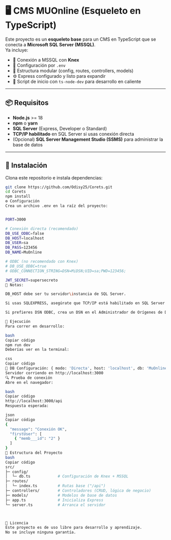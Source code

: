 # 🖥️ CMS MUOnline (Esqueleto en TypeScript)

Este proyecto es un **esqueleto base** para un CMS en TypeScript que se conecta a **Microsoft SQL Server (MSSQL)**.  
Ya incluye:

- 🔗 Conexión a MSSQL con **Knex**
- 🌱 Configuración por `.env`
- 🧩 Estructura modular (config, routes, controllers, models)
- ⚙️ Express configurado y listo para expandir
- 🏃 Script de inicio con `ts-node-dev` para desarrollo en caliente

---

## 📦 Requisitos

- **Node.js** >= 18  
- **npm** o **yarn**
- **SQL Server** (Express, Developer o Standard)
- **TCP/IP habilitado** en SQL Server si usas conexión directa  
- (Opcional) **SQL Server Management Studio (SSMS)** para administrar la base de datos

---

## 🚀 Instalación

Clona este repositorio e instala dependencias:

```bash
git clone https://github.com/Odisy25/Corets.git
cd Corets
npm install
⚙️ Configuración
Crea un archivo .env en la raíz del proyecto:


PORT=3000

# Conexión directa (recomendado)
DB_USE_ODBC=false
DB_HOST=localhost
DB_USER=sa
DB_PASS=123456
DB_NAME=MuOnline

# ODBC (no recomendado con Knex)
# DB_USE_ODBC=true
# ODBC_CONNECTION_STRING=DSN=MiDSN;UID=sa;PWD=123456;

JWT_SECRET=supersecreto
🔧 Notas:

DB_HOST debe ser tu servidor\instancia de SQL Server.

Si usas SQLEXPRESS, asegúrate que TCP/IP está habilitado en SQL Server Configuration Manager y el puerto 1433 abierto.

Si prefieres DSN ODBC, crea un DSN en el Administrador de Orígenes de Datos ODBC y usa DB_USE_ODBC=true.

🏃 Ejecución
Para correr en desarrollo:

bash
Copiar código
npm run dev
Deberías ver en la terminal:

css
Copiar código
🔌 DB Configuración: { modo: 'Directa', host: 'localhost', db: 'MuOnline' }
Servidor corriendo en http://localhost:3000
🔍 Prueba de conexión
Abre en el navegador:

bash
Copiar código
http://localhost:3000/api
Respuesta esperada:

json
Copiar código
{
  "message": "Conexión OK",
  "firstUser": [
    { "memb___id": "2" }
  ]
}
📂 Estructura del Proyecto
bash
Copiar código
src/
├─ config/
│  └─ db.ts            # Configuración de Knex + MSSQL
├─ routes/
│  └─ index.ts         # Rutas base ("/api")
├─ controllers/        # Controladores (CRUD, lógica de negocio)
├─ models/             # Modelos de base de datos
├─ app.ts              # Inicializa Express
└─ server.ts           # Arranca el servidor



📄 Licencia
Este proyecto es de uso libre para desarrollo y aprendizaje.
No se incluye ninguna garantía.

